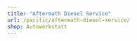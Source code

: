```yaml
---
title: "Aftermath Diesel Service"
url: /pacific/aftermath-diesel-service/
shop: Autowerkstatt
---
```

